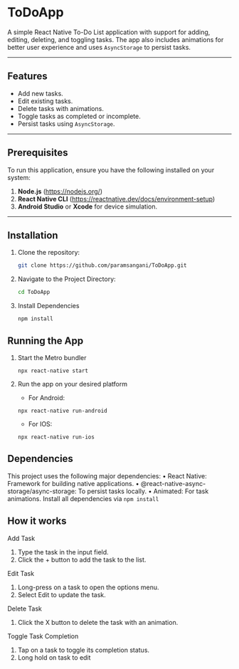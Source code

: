 # ToDoApp

A simple React Native To-Do List application with support for adding, editing, deleting, and toggling tasks. The app also includes animations for better user experience and uses `AsyncStorage` to persist tasks.

---

## Features

- Add new tasks.
- Edit existing tasks.
- Delete tasks with animations.
- Toggle tasks as completed or incomplete.
- Persist tasks using `AsyncStorage`.

---

## Prerequisites

To run this application, ensure you have the following installed on your system:

1. **Node.js** (https://nodejs.org/)
2. **React Native CLI** (https://reactnative.dev/docs/environment-setup)
3. **Android Studio** or **Xcode** for device simulation.

---

## Installation

1. Clone the repository:
   ```bash
   git clone https://github.com/paramsangani/ToDoApp.git
    ```

2. Navigate to the Project Directory:
    ```bash
    cd ToDoApp
    ```

3. Install Dependencies
    ```
    npm install
    ```

## Running the App

1.  Start the Metro bundler
    ```
    npx react-native start
    ```

2. Run the app on your desired platform
    - For Android:
    ```
    npx react-native run-android
    ```
    - For IOS:
    ```
    npx react-native run-ios
    ```

## Dependencies

This project uses the following major dependencies:
	•	React Native: Framework for building native applications.
	•	@react-native-async-storage/async-storage: To persist tasks locally.
	•	Animated: For task animations.
Install all dependencies via `npm install`

## How it works

Add Task
1. Type the task in the input field.
2.	Click the + button to add the task to the list.

Edit Task
1.	Long-press on a task to open the options menu.
2.	Select Edit to update the task.

Delete Task
1.	Click the X button to delete the task with an animation.

Toggle Task Completion
1.	Tap on a task to toggle its completion status.
2.  Long hold on task to edit